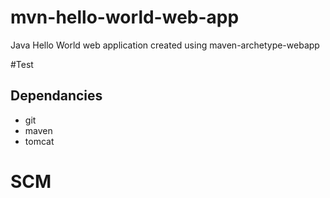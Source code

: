 # mvn-hello-world-web-app
Java Hello World web application created using maven-archetype-webapp

#Test

## Dependancies
* git
* maven
* tomcat

# SCM

